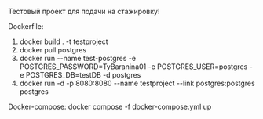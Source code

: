 Тестовый проект для подачи на стажировку!

Dockerfile:
1) docker build . -t testproject
2) docker pull postgres
3) docker run --name test-postgres -e POSTGRES_PASSWORD=TyBaranina01 -e POSTGRES_USER=postgres -e POSTGRES_DB=testDB -d postgres
4) docker run -d -p 8080:8080 --name testproject --link postgres:postgres postgres

Docker-compose:
docker compose -f docker-compose.yml up 
